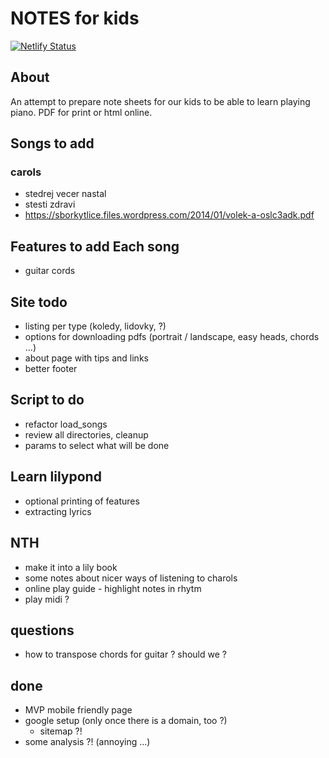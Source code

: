 # NOTES for kids

[![Netlify Status](https://api.netlify.com/api/v1/badges/fbb69c31-ea0a-4a0e-907e-e5017c8016be/deploy-status)](https://app.netlify.com/sites/noticky/deploys)

## About

An attempt to prepare note sheets for our kids to be able to learn playing piano.
PDF for print or html online. 

## Songs to add

### carols

- stedrej vecer nastal
- stesti zdravi
- https://sborkytlice.files.wordpress.com/2014/01/volek-a-oslc3adk.pdf

## Features to add Each song

- guitar cords

## Site todo

- listing per type (koledy, lidovky, ?)
- options for downloading pdfs (portrait / landscape, easy heads, chords ...)
- about page with tips and links
- better footer

## Script to do
- refactor load_songs
- review all directories, cleanup
- params to select what will be done

## Learn lilypond
- optional printing of features
- extracting lyrics

## NTH
- make it into a lily book
- some notes about nicer ways of listening to charols
- online play guide - highlight notes in rhytm
- play midi ?

## questions
- how to transpose chords for guitar ? should we ?

## done
- MVP mobile friendly page 
- google setup (only once there is a domain, too ?)
    - sitemap ?!
- some analysis ?! (annoying ...)

